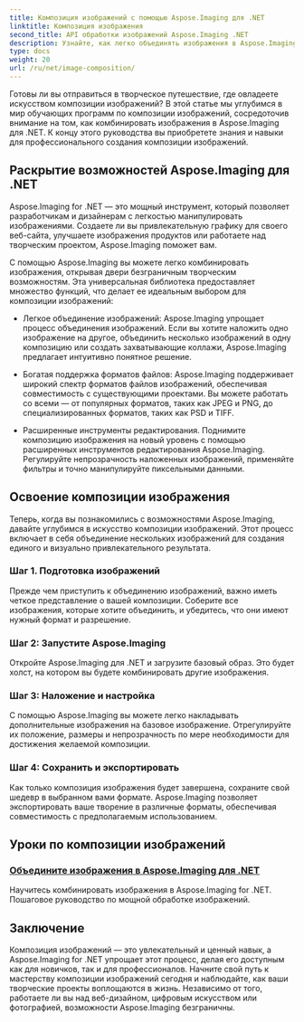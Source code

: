 ```yaml
---
title: Композиция изображений с помощью Aspose.Imaging для .NET
linktitle: Композиция изображения
second_title: API обработки изображений Aspose.Imaging .NET
description: Узнайте, как легко объединять изображения в Aspose.Imaging for .NET, с помощью наших подробных руководств. Повысьте свои навыки обработки изображений сегодня!
type: docs
weight: 20
url: /ru/net/image-composition/
---
```


Готовы ли вы отправиться в творческое путешествие, где овладеете искусством композиции изображений? В этой статье мы углубимся в мир обучающих программ по композиции изображений, сосредоточив внимание на том, как комбинировать изображения в Aspose.Imaging для .NET. К концу этого руководства вы приобретете знания и навыки для профессионального создания композиции изображений.

## Раскрытие возможностей Aspose.Imaging для .NET

Aspose.Imaging for .NET — это мощный инструмент, который позволяет разработчикам и дизайнерам с легкостью манипулировать изображениями. Создаете ли вы привлекательную графику для своего веб-сайта, улучшаете изображения продуктов или работаете над творческим проектом, Aspose.Imaging поможет вам.

С помощью Aspose.Imaging вы можете легко комбинировать изображения, открывая двери безграничным творческим возможностям. Эта универсальная библиотека предоставляет множество функций, что делает ее идеальным выбором для композиции изображений:

- Легкое объединение изображений: Aspose.Imaging упрощает процесс объединения изображений. Если вы хотите наложить одно изображение на другое, объединить несколько изображений в одну композицию или создать захватывающие коллажи, Aspose.Imaging предлагает интуитивно понятное решение.

- Богатая поддержка форматов файлов: Aspose.Imaging поддерживает широкий спектр форматов файлов изображений, обеспечивая совместимость с существующими проектами. Вы можете работать со всеми — от популярных форматов, таких как JPEG и PNG, до специализированных форматов, таких как PSD и TIFF.

- Расширенные инструменты редактирования. Поднимите композицию изображения на новый уровень с помощью расширенных инструментов редактирования Aspose.Imaging. Регулируйте непрозрачность наложенных изображений, применяйте фильтры и точно манипулируйте пиксельными данными.

## Освоение композиции изображения

Теперь, когда вы познакомились с возможностями Aspose.Imaging, давайте углубимся в искусство композиции изображений. Этот процесс включает в себя объединение нескольких изображений для создания единого и визуально привлекательного результата.

### Шаг 1. Подготовка изображений

Прежде чем приступить к объединению изображений, важно иметь четкое представление о вашей композиции. Соберите все изображения, которые хотите объединить, и убедитесь, что они имеют нужный формат и разрешение.

### Шаг 2: Запустите Aspose.Imaging

Откройте Aspose.Imaging для .NET и загрузите базовый образ. Это будет холст, на котором вы будете комбинировать другие изображения.

### Шаг 3: Наложение и настройка

С помощью Aspose.Imaging вы можете легко накладывать дополнительные изображения на базовое изображение. Отрегулируйте их положение, размеры и непрозрачность по мере необходимости для достижения желаемой композиции.

### Шаг 4: Сохранить и экспортировать

Как только композиция изображения будет завершена, сохраните свой шедевр в выбранном вами формате. Aspose.Imaging позволяет экспортировать ваше творение в различные форматы, обеспечивая совместимость с предполагаемым использованием.

## Уроки по композиции изображений
### [Объедините изображения в Aspose.Imaging для .NET](./combine-images/)
Научитесь комбинировать изображения в Aspose.Imaging for .NET. Пошаговое руководство по мощной обработке изображений.

## Заключение

Композиция изображений — это увлекательный и ценный навык, а Aspose.Imaging for .NET упрощает этот процесс, делая его доступным как для новичков, так и для профессионалов. Начните свой путь к мастерству композиции изображений сегодня и наблюдайте, как ваши творческие проекты воплощаются в жизнь. Независимо от того, работаете ли вы над веб-дизайном, цифровым искусством или фотографией, возможности Aspose.Imaging безграничны.